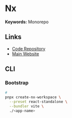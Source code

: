 # Nx

**Keywords:** Monorepo

## Links

- [Code Repository](https://github.com/nrwl/nx)
- [Main Website](https://nx.dev)

## CLI

### Bootstrap

```sh
#
pnpx create-nx-workspace \
  --preset react-standalone \
  --bundler vite \
  ./<app-name>
```
